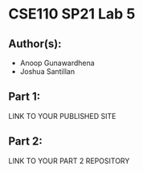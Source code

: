 # CSE110 SP21 Lab 5

## Author(s):
- Anoop Gunawardhena
- Joshua Santillan

## Part 1:

LINK TO YOUR PUBLISHED SITE

## Part 2:

LINK TO YOUR PART 2 REPOSITORY
